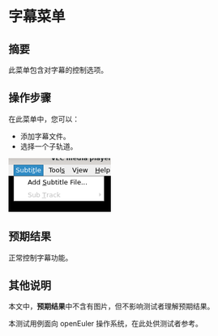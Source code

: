 # 字幕菜单

## 摘要

此菜单包含对字幕的控制选项。

## 操作步骤

在此菜单中，您可以：

- 添加字幕文件。
- 选择一个子轨道。

![字幕菜单](./img/字幕菜单.png)

## 预期结果

正常控制字幕功能。

## 其他说明

本文中，**预期结果**中不含有图片，但不影响测试者理解预期结果。

本测试用例面向 openEuler 操作系统，在此处供测试者参考。
